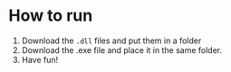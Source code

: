 # How to run
1. Download the `.dll` files and put them in a folder
2. Download the .exe file and place it in the same folder.
3. Have fun!
